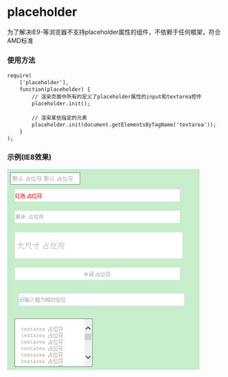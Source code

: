 placeholder
=======

为了解决IE9-等浏览器不支持placeholder属性的组件，不依赖于任何框架，符合AMD标准

### 使用方法

    require(
        ['placeholder'],
        function(placeholder) {
            // 渲染页面中所有的定义了placeholder属性的input和textarea控件
            placeholder.init();

            // 渲染某些指定的元素
            placeholder.init(document.getElementsByTagName('textarea'));
        }
    );

### 示例(IE8效果)

<img src="doc/img/placeholder.png" />
